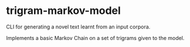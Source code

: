 # trigram-markov-model

CLI for generating a novel text learnt from an input corpora.

Implements a basic Markov Chain on a set of trigrams given to the model.